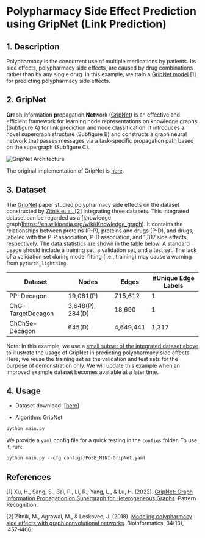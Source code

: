 # Polypharmacy Side Effect Prediction using GripNet (Link Prediction)

## 1. Description

Polypharmacy is the concurrent use of multiple medications by patients. Its side effects, polypharmacy side effects, are caused by drug combinations rather than by any single drug. In this example, we train a [GripNet model](https://doi.org/10.1016/j.patcog.2022.108973) [1] for predicting polypharmacy side effects.

## 2. GripNet

**Gr**aph **i**nformation **p**ropagation **Net**work ([GripNet](https://doi.org/10.1016/j.patcog.2022.108973)) is an effective and efficient framework for learning node representations on knowledge graphs (Subfigure A) for link prediction and node classification. It introduces a novel supergraph structure (Subfigure B) and constructs a graph neural network that passes messages via a task-specific propagation path based on the supergraph (Subfigure C).

![GripNet Architecture](https://ars.els-cdn.com/content/image/1-s2.0-S0031320322004538-gr2_lrg.jpg)

The original implementation of GripNet is [here](https://github.com/NYXFLOWER/GripNet.git).

## 3. Dataset

The [GripNet](https://doi.org/10.1016/j.patcog.2022.108973) paper studied polypharmacy side effects on the dataset constructed by [Zitnik et al. [2]](https://academic.oup.com/bioinformatics/article/34/13/i457/5045770?login=false) integrating three datasets. This integrated dataset can be regarded as a [knowledge graph]https://en.wikipedia.org/wiki/Knowledge_graph). It contains the relationships between proteins (P-P), proteins and drugs (P-D), and drugs, labeled with the P-P association, P-D association, and 1,317 side effects, respectively. The data statistics are shown in the table below. A standard usage should include a training set, a validation set, and a test set. The lack of a validation set during model fitting (i.e., training) may cause a warning from `pytorch_lightning`.

| Dataset           | Nodes            | Edges      | #Unique Edge Labels |
| ----------------- | ---------------- | ---------- | ------------------- |
| PP-Decagon        | 19,081(P)        | 715,612    | 1                   |
| ChG-TargetDecagon | 3,648(P), 284(D) | 18,690     | 1                   |
| ChChSe-Decagon    | 645(D)           | 4,649,441  | 1,317               |

Note: In this example, we use a [small subset of the integrated dataset above](https://github.com/pykale/data/blob/main/graphs/pose_pyg_2.pt) to illustrate the usage of GripNet in predicting polypharmacy side effects. Here, we reuse the training set as the validation and test sets for the purpose of demonstration only. We will update this example when an improved example dataset becomes available at a later time.

## 4. Usage

- Dataset download: [[here](https://github.com/pykale/data/tree/main/graphs)]

- Algorithm: GripNet

```python
python main.py
```

We provide a `yaml` config file for a quick testing in the `configs` folder. To use it, run:

```python
python main.py --cfg configs/PoSE_MINI-GripNet.yaml
```

## References

[1] Xu, H., Sang, S., Bai, P., Li, R., Yang, L., & Lu, H. (2022). [GripNet: Graph Information Propagation on Supergraph for Heterogeneous Graphs](https://doi.org/10.1016/j.patcog.2022.108973). Pattern Recognition.

[2] Zitnik, M., Agrawal, M., & Leskovec, J. (2018). [Modeling polypharmacy side effects with graph convolutional networks](https://academic.oup.com/bioinformatics/article/34/13/i457/5045770?login=false). Bioinformatics, 34(13), i457-i466.
